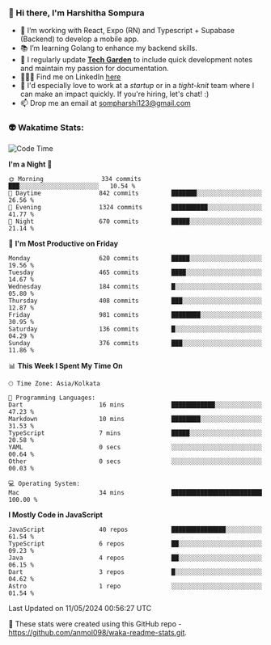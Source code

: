 ### 👋 Hi there, I'm Harshitha Sompura

- 🔧 I’m working with React, Expo (RN) and Typescript + Supabase (Backend) to develop a mobile app.
- 📚 I’m learning Golang to enhance my backend skills.
- 🌾 I regularly update **<u>[Tech Garden](https://tech-garden-hs.vercel.app/)</u>** to include quick development notes and maintain my passion for documentation.
- 👩🏻‍💻 Find me on LinkedIn <u>[here](https://www.linkedin.com/in/harshithasompura/)</u>
- 🐣 I'd especially love to work at a _startup_ or in a _tight-knit_ team where I can make an impact quickly. If you're hiring, let's chat! :)
- 📫 Drop me an email at [sompharshi123@gmail.com](mailto:sompharshi123@gmail.com)

### 👽 Wakatime Stats:
<!--START_SECTION:waka-->
![Code Time](http://img.shields.io/badge/Code%20Time-76%20hrs%2031%20mins-blue)

**I'm a Night 🦉** 

```text
🌞 Morning                334 commits         ███░░░░░░░░░░░░░░░░░░░░░░   10.54 % 
🌆 Daytime                842 commits         ███████░░░░░░░░░░░░░░░░░░   26.56 % 
🌃 Evening                1324 commits        ██████████░░░░░░░░░░░░░░░   41.77 % 
🌙 Night                  670 commits         █████░░░░░░░░░░░░░░░░░░░░   21.14 % 
```
📅 **I'm Most Productive on Friday** 

```text
Monday                   620 commits         █████░░░░░░░░░░░░░░░░░░░░   19.56 % 
Tuesday                  465 commits         ████░░░░░░░░░░░░░░░░░░░░░   14.67 % 
Wednesday                184 commits         █░░░░░░░░░░░░░░░░░░░░░░░░   05.80 % 
Thursday                 408 commits         ███░░░░░░░░░░░░░░░░░░░░░░   12.87 % 
Friday                   981 commits         ████████░░░░░░░░░░░░░░░░░   30.95 % 
Saturday                 136 commits         █░░░░░░░░░░░░░░░░░░░░░░░░   04.29 % 
Sunday                   376 commits         ███░░░░░░░░░░░░░░░░░░░░░░   11.86 % 
```


📊 **This Week I Spent My Time On** 

```text
🕑︎ Time Zone: Asia/Kolkata

💬 Programming Languages: 
Dart                     16 mins             ████████████░░░░░░░░░░░░░   47.23 % 
Markdown                 10 mins             ████████░░░░░░░░░░░░░░░░░   31.53 % 
TypeScript               7 mins              █████░░░░░░░░░░░░░░░░░░░░   20.58 % 
YAML                     0 secs              ░░░░░░░░░░░░░░░░░░░░░░░░░   00.64 % 
Other                    0 secs              ░░░░░░░░░░░░░░░░░░░░░░░░░   00.03 % 

💻 Operating System: 
Mac                      34 mins             █████████████████████████   100.00 % 
```

**I Mostly Code in JavaScript** 

```text
JavaScript               40 repos            ███████████████░░░░░░░░░░   61.54 % 
TypeScript               6 repos             ██░░░░░░░░░░░░░░░░░░░░░░░   09.23 % 
Java                     4 repos             ██░░░░░░░░░░░░░░░░░░░░░░░   06.15 % 
Dart                     3 repos             █░░░░░░░░░░░░░░░░░░░░░░░░   04.62 % 
Astro                    1 repo              ░░░░░░░░░░░░░░░░░░░░░░░░░   01.54 % 
```




 Last Updated on 11/05/2024 00:56:27 UTC
<!--END_SECTION:waka-->

👀 These stats were created using this GitHub repo - https://github.com/anmol098/waka-readme-stats.git. 
